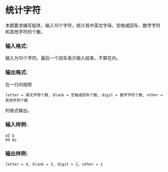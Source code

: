 # 统计字符
本题要求编写程序，输入10个字符，统计其中英文字母、空格或回车、数字字符和其他字符的个数。

### 输入格式:
输入为10个字符。最后一个回车表示输入结束，不算在内。

### 输出格式:
在一行内按照
```
letter = 英文字母个数, blank = 空格或回车个数, digit = 数字字符个数, other = 其他字符个数
```
的格式输出。

### 输入样例:
```
aZ &
09 Az
```
### 输出样例:
```
letter = 4, blank = 3, digit = 2, other = 1
```